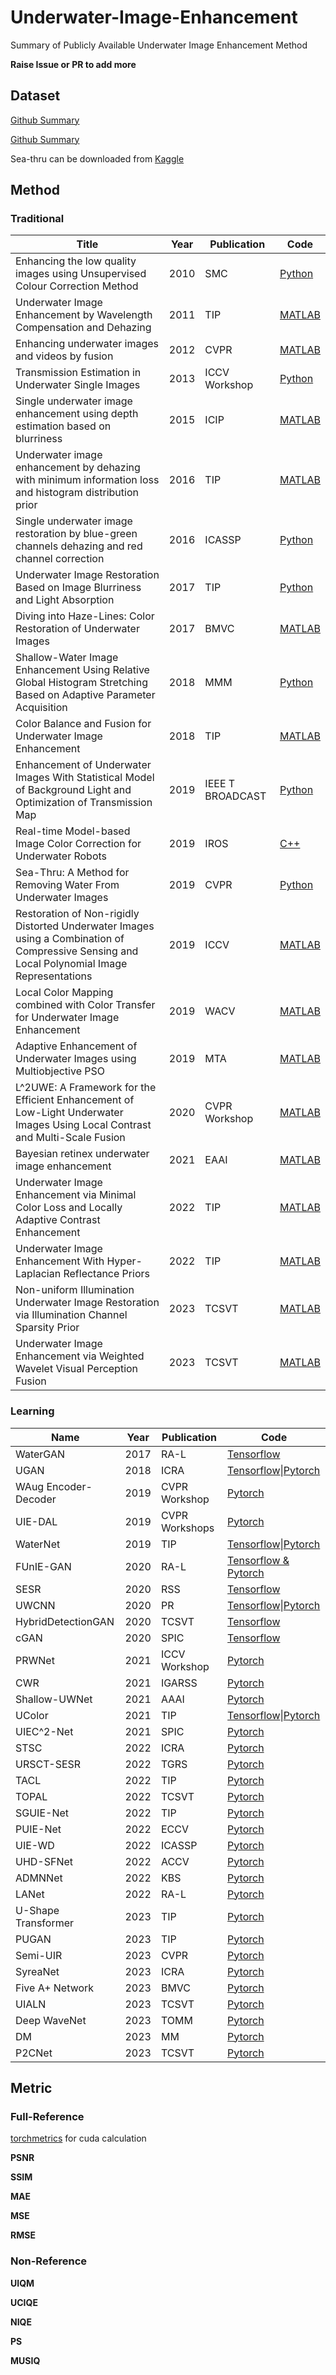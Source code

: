 # Underwater-Image-Enhancement
Summary of Publicly Available Underwater Image Enhancement Method

**Raise Issue or PR to add more**

## Dataset

[Github Summary](https://github.com/xinzhichao/underwater_datasets)

[Github Summary](https://github.com/lizhh268/awesome_underwater_image_enhancement-UIE-)

Sea-thru can be downloaded from [Kaggle](https://www.kaggle.com/datasets/colorlabeilat/seathru-dataset)

## Method

### Traditional

| Title                                                        | Year | Publication      | Code                                                         |
| ------------------------------------------------------------ | ---- | ---------------- | ------------------------------------------------------------ |
| Enhancing the low quality images using Unsupervised Colour Correction Method | 2010 | SMC              | [Python](https://github.com/wangyanckxx/Single-Underwater-Image-Enhancement-and-Color-Restoration) |
| Underwater Image Enhancement by Wavelength Compensation and Dehazing | 2011 | TIP              | [MATLAB](https://github.com/mohitkumarahuja/Underwater-Image-Enhancement-by-Wavelength-Compensation-and-Dehazing) |
| Enhancing underwater images and videos by fusion             | 2012 | CVPR             | [MATLAB](https://github.com/wangyanckxx/Single-Underwater-Image-Enhancement-and-Color-Restoration) |
| Transmission Estimation in Underwater Single Images          | 2013 | ICCV Workshop    | [Python](https://github.com/wangyanckxx/Single-Underwater-Image-Enhancement-and-Color-Restoration) |
| Single underwater image enhancement using depth estimation based on blurriness | 2015 | ICIP             | [MATLAB](https://github.com/ytpeng-aimlab/Single-Underwater-Image-Enhancement-Using-Depth-Estimation-based-on-Blurriness) |
| Underwater image enhancement by dehazing with minimum information loss and histogram distribution prior | 2016 | TIP              | [MATLAB](https://github.com/Li-Chongyi/TIP2016-code)         |
| Single underwater image restoration by blue-green channels dehazing and red channel correction | 2016 | ICASSP           | [Python](https://github.com/wangyanckxx/Single-Underwater-Image-Enhancement-and-Color-Restoration) |
| Underwater Image Restoration Based on Image Blurriness and Light Absorption | 2017 | TIP              | [Python](https://github.com/wangyanckxx/Single-Underwater-Image-Enhancement-and-Color-Restoration) |
| Diving into Haze-Lines: Color Restoration of Underwater Images | 2017 | BMVC             | [MATLAB](https://github.com/danaberman/underwater-hl)        |
| Shallow-Water Image Enhancement Using Relative Global Histogram Stretching Based on Adaptive Parameter Acquisition | 2018 | MMM              | [Python](https://github.com/wangyanckxx/Single-Underwater-Image-Enhancement-and-Color-Restoration) |
| Color Balance and Fusion for Underwater Image Enhancement    | 2018 | TIP              | [MATLAB](https://github.com/fergaletto/Color-Balance-and-fusion-for-underwater-image-enhancement.-.) |
| Enhancement of Underwater Images With Statistical Model of Background Light and Optimization of Transmission Map | 2019 | IEEE T BROADCAST | [Python](https://github.com/wangyanckxx/Enhancement-of-Underwater-Images-with-Statistical-Model-of-BL-and-Optimization-of-TM) |
| Real-time Model-based Image Color Correction for Underwater Robots | 2019 | IROS             | [C++](https://github.com/dartmouthrobotics/underwater_color_enhance) |
| Sea-Thru: A Method for Removing Water From Underwater Images | 2019 | CVPR             | [Python](https://github.com/hainh/sea-thru)                  |
| Restoration of Non-rigidly Distorted Underwater Images using a Combination of Compressive Sensing and Local Polynomial Image Representations | 2019 | ICCV             | [MATLAB](https://github.com/jeringeo/CompressiveFlows)       |
| Local Color Mapping combined with Color Transfer for Underwater Image Enhancement | 2019 | WACV             | [MATLAB](https://github.com/rprotasiuk/underwater_enhancement) |
| Adaptive Enhancement of Underwater Images using Multiobjective PSO | 2019 | MTA              | [MATLAB](https://github.com/Rajni27/CIEUI)                   |
| L^2UWE: A Framework for the Efficient Enhancement of Low-Light Underwater Images Using Local Contrast and Multi-Scale Fusion | 2020 | CVPR Workshop    | [MATLAB](https://github.com/tunai/l2uwe)                     |
| Bayesian retinex underwater image enhancement                | 2021 | EAAI             | [MATLAB](https://github.com/zhuangpeixian/Bayesian-Retinex-Underwater-Enhancement) |
| Underwater Image Enhancement via Minimal Color Loss and Locally Adaptive Contrast Enhancement | 2022 | TIP              | [MATLAB](https://github.com/Li-Chongyi/MMLE_code)            |
| Underwater Image Enhancement With Hyper-Laplacian Reflectance Priors | 2022 | TIP              | [MATLAB](https://github.com/zhuangpeixian/HLRP)              |
| Non-uniform Illumination Underwater Image Restoration via Illumination Channel Sparsity Prior | 2023 | TCSVT            | [MATLAB](https://github.com/Hou-Guojia/ICSP)                 |
| Underwater Image Enhancement via Weighted Wavelet Visual Perception Fusion | 2023 | TCSVT            | [MATLAB](https://github.com/Li-Chongyi/WWPF_code)            |

### Learning

| Name                 | Year | Publication    | Code                                                         |
| -------------------- | ---- | -------------- | ------------------------------------------------------------ |
| WaterGAN             | 2017 | RA-L           | [Tensorflow](https://github.com/kskin/WaterGAN)              |
| UGAN                 | 2018 | ICRA           | [Tensorflow](https://github.com/cameronfabbri/Underwater-Color-Correction)\|[Pytorch](https://github.com/xahidbuffon/FUnIE-GAN) |
| WAug Encoder-Decoder | 2019 | CVPR Workshop  | [Pytorch](https://github.com/AdarshMJ/Underwater-Image-Enhancement-via-Style-Transfer) |
| UIE-DAL              | 2019 | CVPR Workshops | [Pytorch](https://github.com/VITA-Group/All-In-One-Underwater-Image-Enhancement-using-Domain-Adversarial-Learning) |
| WaterNet             | 2019 | TIP            | [Tensorflow](https://github.com/Li-Chongyi/Water-Net_Code)\|[Pytorch](https://github.com/BIGWangYuDong/UWEnhancement) |
| FUnIE-GAN            | 2020 | RA-L           | [Tensorflow & Pytorch](https://github.com/xahidbuffon/FUnIE-GAN) |
| SESR                 | 2020 | RSS            | [Tensorflow](https://github.com/xahidbuffon/Deep_SESR)       |
| UWCNN                | 2020 | PR             | [Tensorflow](https://github.com/saeed-anwar/UWCNN)\|[Pytorch](https://github.com/BIGWangYuDong/UWEnhancement) |
| HybridDetectionGAN   | 2020 | TCSVT          | [Tensorflow](https://github.com/cjh666-sym/HybridDetectionGAN) |
| cGAN                 | 2020 | SPIC           | [Tensorflow](https://github.com/JOU-UIP/Underwater-image-enhancement-based-on-conditional-generative-adversarial-network) |
| PRWNet               | 2021 | ICCV Workshop  | [Pytorch](https://github.com/huofushuo/PRWNet)               |
| CWR                  | 2021 | IGARSS         | [Pytorch](https://github.com/JunlinHan/CWR)                  |
| Shallow-UWNet        | 2021 | AAAI           | [Pytorch](https://github.com/mkartik/Shallow-UWnet)          |
| UColor               | 2021 | TIP            | [Tensorflow](https://github.com/Li-Chongyi/Ucolor)\|[Pytorch](https://github.com/CV-Reimplementation/Ucolor-Reimplementation) |
| UIEC^2-Net           | 2021 | SPIC           | [Pytorch](https://github.com/BIGWangYuDong/UWEnhancement)    |
| STSC                 | 2022 | ICRA           | [Pytorch](https://github.com/wdhudiekou/STSC)                |
| URSCT-SESR           | 2022 | TGRS           | [Pytorch](https://github.com/TingdiRen/URSCT-SESR)           |
| TACL                 | 2022 | TIP            | [Pytorch](https://github.com/Jzy2017/TACL)                   |
| TOPAL                | 2022 | TCSVT          | [Pytorch](https://github.com/Jzy2017/TOPAL)                  |
| SGUIE-Net            | 2022 | TIP            | [Pytorch](https://github.com/trentqq/SGUIE-Net_Simple)       |
| PUIE-Net             | 2022 | ECCV           | [Pytorch](https://github.com/zhenqifu/puie-net)              |
| UIE-WD               | 2022 | ICASSP         | [Pytorch](https://github.com/ZZiyin/UIE-WD_Code)             |
| UHD-SFNet            | 2022 | ACCV           | [Pytorch](https://github.com/zzr-idam/UHD-Underwater-Image-Enhancement) |
| ADMNNet              | 2022 | KBS            | [Pytorch](https://github.com/xhyan006/ADMNNet)               |
| LANet                | 2022 | RA-L           | [Pytorch](https://github.com/LiuShiBen/LANet)                |
| U-Shape Transformer  | 2023 | TIP            | [Pytorch](https://github.com/LintaoPeng/U-shape_Transformer_for_Underwater_Image_Enhancement) |
| PUGAN                | 2023 | TIP            | [Pytorch](https://github.com/rmcong/PUGAN_TIP2023)           |
| Semi-UIR             | 2023 | CVPR           | [Pytorch](https://github.com/Huang-ShiRui/Semi-UIR)          |
| SyreaNet             | 2023 | ICRA           | [Pytorch](https://github.com/RockWenJJ/SyreaNet)             |
| Five A+ Network      | 2023 | BMVC           | [Pytorch](https://github.com/Owen718/FiveAPlus-Network)      |
| UIALN                | 2023 | TCSVT          | [Pytorch](https://github.com/kevendai/UIALN-Reproduction-Experiment) |
| Deep WaveNet         | 2023 | TOMM           | [Pytorch](https://github.com/pksvision/Deep-WaveNet-Underwater-Image-Restoration) |
| DM                   | 2023 | MM             | [Pytorch](https://github.com/piggy2009/DM_underwater)        |
| P2CNet               | 2023 | TCSVT          | [Pytorch](https://github.com/Ray2OUC/P2CNet)                 |

## Metric

### Full-Reference

[torchmetrics](https://github.com/Lightning-AI/torchmetrics) for cuda calculation

**PSNR**

**SSIM**

**MAE**

**MSE**

**RMSE**

### Non-Reference

**UIQM**

**UCIQE**

**NIQE**

**PS**

**MUSIQ**

